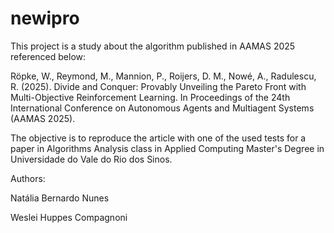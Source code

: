 # newipro
This project is a study about the algorithm published in AAMAS 2025 referenced below:

Röpke, W., Reymond, M., Mannion, P., Roijers, D. M., Nowé, A., Radulescu, R. (2025). Divide and Conquer: Provably Unveiling the Pareto Front with Multi-Objective Reinforcement Learning. In Proceedings of the 24th International Conference on Autonomous Agents and Multiagent Systems (AAMAS 2025).

The objective is to reproduce the article with one of the used tests for a paper in Algorithms Analysis class in Applied Computing Master's Degree in Universidade do Vale do Rio dos Sinos.

Authors:

Natália Bernardo Nunes

Weslei Huppes Compagnoni
